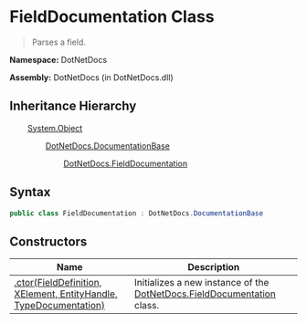 # FieldDocumentation Class
> Parses a field.

**Namespace:** DotNetDocs

**Assembly:** DotNetDocs (in DotNetDocs.dll)
## Inheritance Hierarchy
&nbsp;&nbsp;&nbsp;&nbsp;&nbsp;&nbsp;&nbsp;&nbsp;[System.Object](https://www.google.com/search?q=System.Object&btnI=)

&nbsp;&nbsp;&nbsp;&nbsp;&nbsp;&nbsp;&nbsp;&nbsp;&nbsp;&nbsp;&nbsp;&nbsp;&nbsp;&nbsp;&nbsp;&nbsp;[DotNetDocs.DocumentationBase](/docs/DotNetDocs/DocumentationBase.md)

&nbsp;&nbsp;&nbsp;&nbsp;&nbsp;&nbsp;&nbsp;&nbsp;&nbsp;&nbsp;&nbsp;&nbsp;&nbsp;&nbsp;&nbsp;&nbsp;&nbsp;&nbsp;&nbsp;&nbsp;&nbsp;&nbsp;&nbsp;&nbsp;[DotNetDocs.FieldDocumentation](/docs/DotNetDocs/FieldDocumentation.md)

## Syntax
```csharp
public class FieldDocumentation : DotNetDocs.DocumentationBase
```
## Constructors
|Name|Description|
|---|---|
|[.ctor(FieldDefinition, XElement, EntityHandle, TypeDocumentation)](/docs/DotNetDocs/FieldDocumentation/Constructors/.ctor_FieldDefinition%2c%20XElement%2c%20EntityHandle6127.md)|Initializes a new instance of the [DotNetDocs.FieldDocumentation](/docs/DotNetDocs/FieldDocumentation.md) class.|
